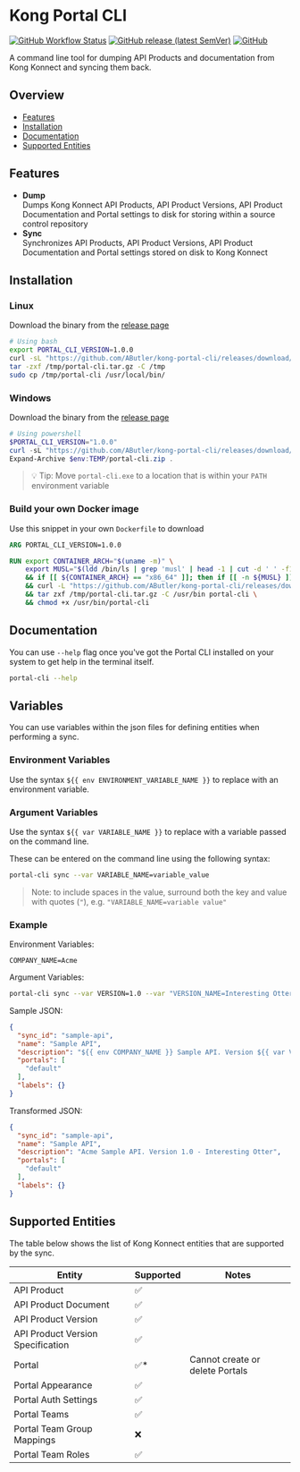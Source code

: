 # Kong Portal CLI

[![GitHub Workflow Status](https://img.shields.io/github/actions/workflow/status/AButler/kong-portal-cli/main.yml)](https://github.com/AButler/kong-portal-cli/actions/workflows/main.yml)
[![GitHub release (latest SemVer)](https://img.shields.io/github/v/release/AButler/kong-portal-cli)](https://github.com/AButler/kong-portal-cli/releases)
[![GitHub](https://img.shields.io/github/license/AButler/kong-portal-cli)](https://github.com/AButler/kong-portal-cli/blob/main/LICENSE)
 
A command line tool for dumping API Products and documentation from Kong Konnect and syncing them back.

## Overview

- [Features](#features)
- [Installation](#installation)
- [Documentation](#documentation)
- [Supported Entities](#supported-entities)

## Features

- **Dump**  
  Dumps Kong Konnect API Products, API Product Versions, API Product Documentation and Portal 
  settings to disk for storing within a source control repository 
- **Sync**  
  Synchronizes API Products, API Product Versions, API Product Documentation and Portal
  settings stored on disk to Kong Konnect

## Installation

### Linux

Download the binary from the [release page](https://github.com/AButler/kong-portal-cli/releases)

```bash
# Using bash
export PORTAL_CLI_VERSION=1.0.0
curl -sL "https://github.com/AButler/kong-portal-cli/releases/download/v${PORTAL_CLI_VERSION}/portal-cli-linux-x64.tar.gz" -o /tmp/portal-cli.tar.gz
tar -zxf /tmp/portal-cli.tar.gz -C /tmp
sudo cp /tmp/portal-cli /usr/local/bin/
```

### Windows

Download the binary from the [release page](https://github.com/AButler/kong-portal-cli/releases)

```powershell
# Using powershell
$PORTAL_CLI_VERSION="1.0.0"
curl -sL "https://github.com/AButler/kong-portal-cli/releases/download/v$PORTAL_CLI_VERSION/portal-cli-win-x64.zip" -o $env:TEMP/portal-cli.zip
Expand-Archive $env:TEMP/portal-cli.zip .
```

> 💡 Tip: Move `portal-cli.exe` to a location that is within your `PATH` environment variable

### Build your own Docker image

Use this snippet in your own `Dockerfile` to download

```dockerfile
ARG PORTAL_CLI_VERSION=1.0.0

RUN export CONTAINER_ARCH="$(uname -m)" \
    export MUSL="$(ldd /bin/ls | grep 'musl' | head -1 | cut -d ' ' -f1)" \
    && if [[ ${CONTAINER_ARCH} == "x86_64" ]]; then if [[ -n ${MUSL} ]]; then export ARCH="musl-x64"; else export ARCH="x64"; fi; elif [[ ${CONTAINER_ARCH} == "aarch64" ]]; then export ARCH="arm64"; fi \
    && curl -L "https://github.com/AButler/kong-portal-cli/releases/download/v${PORTAL_CLI_VERSION}/portal-cli-linux-${ARCH}.tar.gz" -o /tmp/portal-cli.tar.gz \
    && tar zxf /tmp/portal-cli.tar.gz -C /usr/bin portal-cli \
    && chmod +x /usr/bin/portal-cli
```

## Documentation

You can use `--help` flag once you've got the Portal CLI installed on your system to get help in the terminal itself.

```bash
portal-cli --help
```

## Variables

You can use variables within the json files for defining entities when performing a sync.

### Environment Variables

Use the syntax `${{ env ENVIRONMENT_VARIABLE_NAME }}` to replace with an environment variable.

### Argument Variables

Use the syntax `${{ var VARIABLE_NAME }}` to replace with a variable passed on the command line.

These can be entered on the command line using the following syntax:

```bash
portal-cli sync --var VARIABLE_NAME=variable_value
```

> Note: to include spaces in the value, surround both the key and value with quotes (`"`), e.g. `"VARIABLE_NAME=variable value"`

### Example

Environment Variables:

`COMPANY_NAME=Acme`

Argument Variables:

```bash
portal-cli sync --var VERSION=1.0 --var "VERSION_NAME=Interesting Otter"
```

Sample JSON:

```json
{
  "sync_id": "sample-api",
  "name": "Sample API",
  "description": "${{ env COMPANY_NAME }} Sample API. Version ${{ var VERSION }} - ${{ var VERSION_NAME }}",
  "portals": [
    "default"
  ],
  "labels": {}
}
```

Transformed JSON:
```json
{
  "sync_id": "sample-api",
  "name": "Sample API",
  "description": "Acme Sample API. Version 1.0 - Interesting Otter",
  "portals": [
    "default"
  ],
  "labels": {}
}
```
## Supported Entities

The table below shows the list of Kong Konnect entities that are supported by the sync.

| Entity                            | Supported | Notes                           |
|-----------------------------------|-----------|---------------------------------|
| API Product                       | ✅         |                                 |
| API Product Document              | ✅         |                                 |
| API Product Version               | ✅         |                                 |
| API Product Version Specification | ✅         |                                 |
| Portal                            | ✅*        | Cannot create or delete Portals |
| Portal Appearance                 | ✅         |                                 |
| Portal Auth Settings              | ✅         |                                 |
| Portal Teams                      | ✅         |                                 |
| Portal Team Group Mappings        | ❌         |                                 |
| Portal Team Roles                 | ✅         |                                 |

